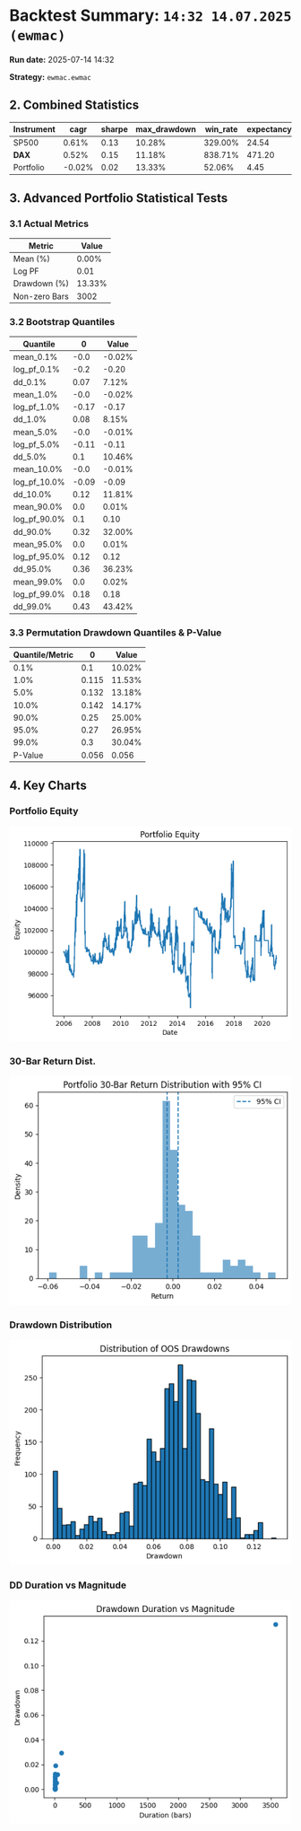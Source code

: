 # Backtest Summary: `14:32 14.07.2025 (ewmac)`

**Run date:** 2025-07-14 14:32

**Strategy:** `ewmac.ewmac`



## 2. Combined Statistics

| Instrument | cagr | sharpe | max_drawdown | win_rate | expectancy | annual_vol | std_daily | ret_5pct | ret_95pct |
| --- | --- | --- | --- | --- | --- | --- | --- | --- | --- |
| SP500 | 0.61% | 0.13 | 10.28% | 329.00% | 24.54 | 5.77% | 0.00 | -0.54% | 0.57% |
| **DAX** | 0.52% | 0.15 | 11.18% | 838.71% | 471.20 | 3.90% | 0.00 | -0.07% | 0.17% |
| Portfolio | -0.02% | 0.02 | 13.33% | 52.06% | 4.45 | 5.02% | 0.00 | N/A | N/A |



## 3. Advanced Portfolio Statistical Tests

### 3.1 Actual Metrics

| Metric | Value |
| --- | --- |
| Mean (%) | 0.00% |
| Log PF | 0.01 |
| Drawdown (%) | 13.33% |
| Non-zero Bars | 3002 |



### 3.2 Bootstrap Quantiles

| Quantile | 0 | Value |
| --- | --- | --- |
| mean_0.1% | -0.0 | -0.02% |
| log_pf_0.1% | -0.2 | -0.20 |
| dd_0.1% | 0.07 | 7.12% |
| mean_1.0% | -0.0 | -0.02% |
| log_pf_1.0% | -0.17 | -0.17 |
| dd_1.0% | 0.08 | 8.15% |
| mean_5.0% | -0.0 | -0.01% |
| log_pf_5.0% | -0.11 | -0.11 |
| dd_5.0% | 0.1 | 10.46% |
| mean_10.0% | -0.0 | -0.01% |
| log_pf_10.0% | -0.09 | -0.09 |
| dd_10.0% | 0.12 | 11.81% |
| mean_90.0% | 0.0 | 0.01% |
| log_pf_90.0% | 0.1 | 0.10 |
| dd_90.0% | 0.32 | 32.00% |
| mean_95.0% | 0.0 | 0.01% |
| log_pf_95.0% | 0.12 | 0.12 |
| dd_95.0% | 0.36 | 36.23% |
| mean_99.0% | 0.0 | 0.02% |
| log_pf_99.0% | 0.18 | 0.18 |
| dd_99.0% | 0.43 | 43.42% |



### 3.3 Permutation Drawdown Quantiles & P-Value

| Quantile/Metric | 0 | Value |
| --- | --- | --- |
| 0.1% | 0.1 | 10.02% |
| 1.0% | 0.115 | 11.53% |
| 5.0% | 0.132 | 13.18% |
| 10.0% | 0.142 | 14.17% |
| 90.0% | 0.25 | 25.00% |
| 95.0% | 0.27 | 26.95% |
| 99.0% | 0.3 | 30.04% |
| P-Value | 0.056 | 0.056 |



## 4. Key Charts

### Portfolio Equity

![Portfolio Equity](portfolio/portfolio_equity.png)



### 30-Bar Return Dist.

![30-Bar Return Dist.](portfolio/portfolio_30bar_return_distribution.png)



### Drawdown Distribution

![Drawdown Distribution](portfolio/drawdown_distribution.png)



### DD Duration vs Magnitude

![DD Duration vs Magnitude](portfolio/dd_duration_vs_magnitude.png)

